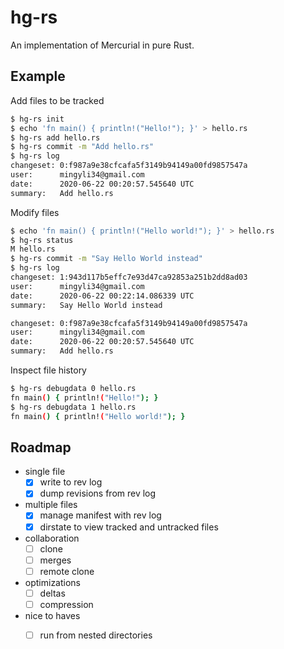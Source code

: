 # hg-rs

An implementation of Mercurial in pure Rust.

## Example 

Add files to be tracked

```sh
$ hg-rs init
$ echo 'fn main() { println!("Hello!"); }' > hello.rs
$ hg-rs add hello.rs
$ hg-rs commit -m "Add hello.rs"
$ hg-rs log
changeset: 0:f987a9e38cfcafa5f3149b94149a00fd9857547a
user:      mingyli34@gmail.com
date:      2020-06-22 00:20:57.545640 UTC
summary:   Add hello.rs
```

Modify files

```sh
$ echo 'fn main() { println!("Hello world!"); }' > hello.rs
$ hg-rs status
M hello.rs
$ hg-rs commit -m "Say Hello World instead"
$ hg-rs log
changeset: 1:943d117b5effc7e93d47ca92853a251b2dd8ad03
user:      mingyli34@gmail.com
date:      2020-06-22 00:22:14.086339 UTC
summary:   Say Hello World instead

changeset: 0:f987a9e38cfcafa5f3149b94149a00fd9857547a
user:      mingyli34@gmail.com
date:      2020-06-22 00:20:57.545640 UTC
summary:   Add hello.rs
```

Inspect file history

```sh
$ hg-rs debugdata 0 hello.rs
fn main() { println!("Hello!"); }
$ hg-rs debugdata 1 hello.rs
fn main() { println!("Hello world!"); }
```

## Roadmap

- single file
    - [x] write to rev log 
    - [x] dump revisions from rev log
- multiple files
    - [x] manage manifest with rev log
    - [x] dirstate to view tracked and untracked files
- collaboration
    - [ ] clone 
    - [ ] merges 
    - [ ] remote clone
- optimizations
    - [ ] deltas
    - [ ] compression
- nice to haves
    - [ ] run from nested directories

